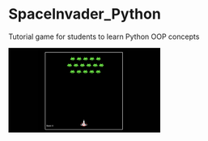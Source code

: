 # SpaceInvader_Python
 Tutorial game for students to learn Python OOP concepts

<img src="/readme_img/gameplay.png" width="300">
